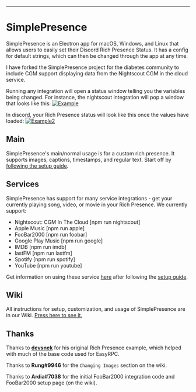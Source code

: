 ---
# SimplePresence
SimplePresence is an Electron app for macOS, Windows, and Linux that allows users to easily set their Discord Rich Presence Status.
It has a config for default strings, which can then be changed through the app at any time.

I have forked the SimplePresence project for the diabetes community to include CGM support displaying data from the Nightscout CGM in the cloud service.

Running any integration will open a status window telling you the variables being changed. For instance, the nightscout integration will pop a window that looks like this:
[![Example](https://i.imgur.com/L3ujYvU.png)]()

In discord, your Rich Presence status will look like this once the values have loaded:
[![Example2](https://i.imgur.com/pAjokj6.png)]()

## Main
SimplePresence's main/normal usage is for a custom rich presence. It supports images, captions, timestamps, and regular text. Start off by [following the setup guide](https://github.com/justdotJS/SimplePresence/wiki/setup).

## Services
SimplePresence has support for many service integrations - get your currently playing song, video, or movie in your Rich Presence. We currently support:
- Nightscout: CGM In The Cloud [npm run nightscout]
- Apple Music [npm run apple]
- FooBar2000 [npm run foobar]
- Google Play Music [npm run google]
- IMDB [npm run imdb]
- lastFM [npm run lastfm]
- Spotify [npm run spotify]
- YouTube [npm run youtube]

Get information on using these service [here](https://github.com/justdotJS/SimplePresence/wiki/Services) after following the [setup guide](https://github.com/justdotJS/SimplePresence/wiki/setup).

## Wiki
All instructions for setup, customization, and usage of SimplePresence are in our Wiki. [Press here to see it.](https://github.com/justdotJS/SimplePresence/wiki/)

## Thanks
Thanks to **[devsnek](https://github.com/devsnek)** for his original Rich Presence example, which helped with much of the base code used for EasyRPC.

Thanks to **Rung#9946** for the `Changing Images` section on the wiki.

Thanks to **Ardia#7038** for the initial FooBar2000 integration code and FooBar2000 setup page (on the wiki).
